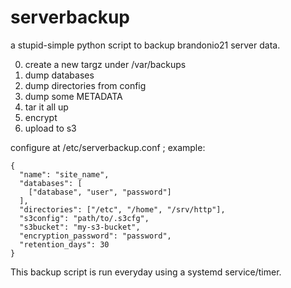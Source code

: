 # serverbackup

a stupid-simple python script to backup brandonio21 server data.

0. create a new targz under /var/backups
1. dump databases
2. dump directories from config
3. dump some METADATA
4. tar it all up
5. encrypt
6. upload to s3

configure at /etc/serverbackup.conf ; example:
```
{
  "name": "site_name",
  "databases": [
    ["database", "user", "password"]
  ],
  "directories": ["/etc", "/home", "/srv/http"],
  "s3config": "path/to/.s3cfg",
  "s3bucket": "my-s3-bucket",
  "encryption_password": "password",
  "retention_days": 30
}
```

This backup script is run everyday using a systemd service/timer.
